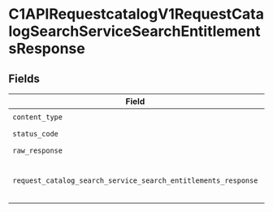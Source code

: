 # C1APIRequestcatalogV1RequestCatalogSearchServiceSearchEntitlementsResponse


## Fields

| Field                                                                                                                                                  | Type                                                                                                                                                   | Required                                                                                                                                               | Description                                                                                                                                            |
| ------------------------------------------------------------------------------------------------------------------------------------------------------ | ------------------------------------------------------------------------------------------------------------------------------------------------------ | ------------------------------------------------------------------------------------------------------------------------------------------------------ | ------------------------------------------------------------------------------------------------------------------------------------------------------ |
| `content_type`                                                                                                                                         | *str*                                                                                                                                                  | :heavy_check_mark:                                                                                                                                     | HTTP response content type for this operation                                                                                                          |
| `status_code`                                                                                                                                          | *int*                                                                                                                                                  | :heavy_check_mark:                                                                                                                                     | HTTP response status code for this operation                                                                                                           |
| `raw_response`                                                                                                                                         | [requests.Response](https://requests.readthedocs.io/en/latest/api/#requests.Response)                                                                  | :heavy_check_mark:                                                                                                                                     | Raw HTTP response; suitable for custom response parsing                                                                                                |
| `request_catalog_search_service_search_entitlements_response`                                                                                          | [Optional[shared.RequestCatalogSearchServiceSearchEntitlementsResponse]](../../models/shared/requestcatalogsearchservicesearchentitlementsresponse.md) | :heavy_minus_sign:                                                                                                                                     | The RequestCatalogSearchServiceSearchEntitlementsResponse message contains a list of results and a nextPageToken if applicable.                        |